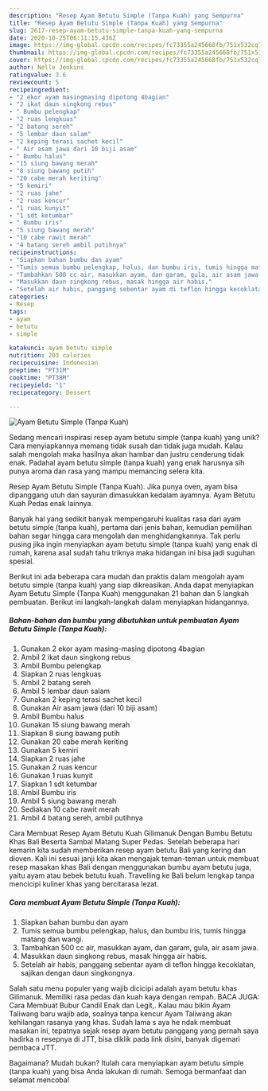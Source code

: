 ```yaml
---
description: "Resep Ayam Betutu Simple (Tanpa Kuah) yang Sempurna"
title: "Resep Ayam Betutu Simple (Tanpa Kuah) yang Sempurna"
slug: 2617-resep-ayam-betutu-simple-tanpa-kuah-yang-sempurna
date: 2020-10-25T06:11:15.436Z
image: https://img-global.cpcdn.com/recipes/fc73355a245668fb/751x532cq70/ayam-betutu-simple-tanpa-kuah-foto-resep-utama.jpg
thumbnail: https://img-global.cpcdn.com/recipes/fc73355a245668fb/751x532cq70/ayam-betutu-simple-tanpa-kuah-foto-resep-utama.jpg
cover: https://img-global.cpcdn.com/recipes/fc73355a245668fb/751x532cq70/ayam-betutu-simple-tanpa-kuah-foto-resep-utama.jpg
author: Nelle Jenkins
ratingvalue: 3.6
reviewcount: 5
recipeingredient:
- "2 ekor ayam masingmasing dipotong 4bagian"
- "2 ikat daun singkong rebus"
- " Bumbu pelengkap"
- "2 ruas lengkuas"
- "2 batang sereh"
- "5 lembar daun salam"
- "2 keping terasi sachet kecil"
- " Air asam jawa dari 10 biji asam"
- " Bumbu halus"
- "15 siung bawang merah"
- "8 siung bawang putih"
- "20 cabe merah keriting"
- "5 kemiri"
- "2 ruas jahe"
- "2 ruas kencur"
- "1 ruas kunyit"
- "1 sdt ketumbar"
- " Bumbu iris"
- "5 siung bawang merah"
- "10 cabe rawit merah"
- "4 batang sereh ambil putihnya"
recipeinstructions:
- "Siapkan bahan bumbu dan ayam"
- "Tumis semua bumbu pelengkap, halus, dan bumbu iris, tumis hingga matang dan wangi."
- "Tambahkan 500 cc air, masukkan ayam, dan garam, gula, air asam jawa."
- "Masukkan daun singkong rebus, masak hingga air habis."
- "Setelah air habis, panggang sebentar ayam di teflon hingga kecoklatan, sajikan dengan daun singkongnya."
categories:
- Resep
tags:
- ayam
- betutu
- simple

katakunci: ayam betutu simple 
nutrition: 203 calories
recipecuisine: Indonesian
preptime: "PT31M"
cooktime: "PT38M"
recipeyield: "1"
recipecategory: Dessert

---
```



![Ayam Betutu Simple (Tanpa Kuah)](https://img-global.cpcdn.com/recipes/fc73355a245668fb/751x532cq70/ayam-betutu-simple-tanpa-kuah-foto-resep-utama.jpg)

Sedang mencari inspirasi resep ayam betutu simple (tanpa kuah) yang unik? Cara menyiapkannya memang tidak susah dan tidak juga mudah. Kalau salah mengolah maka hasilnya akan hambar dan justru cenderung tidak enak. Padahal ayam betutu simple (tanpa kuah) yang enak harusnya sih punya aroma dan rasa yang mampu memancing selera kita.

Resep Ayam Betutu Simple (Tanpa Kuah). Jika punya oven, ayam bisa dipanggang utuh dan sayuran dimasukkan kedalam ayamnya. Ayam Betutu Kuah Pedas enak lainnya.

Banyak hal yang sedikit banyak mempengaruhi kualitas rasa dari ayam betutu simple (tanpa kuah), pertama dari jenis bahan, kemudian pemilihan bahan segar hingga cara mengolah dan menghidangkannya. Tak perlu pusing jika ingin menyiapkan ayam betutu simple (tanpa kuah) yang enak di rumah, karena asal sudah tahu triknya maka hidangan ini bisa jadi suguhan spesial.


Berikut ini ada beberapa cara mudah dan praktis dalam mengolah ayam betutu simple (tanpa kuah) yang siap dikreasikan. Anda dapat menyiapkan Ayam Betutu Simple (Tanpa Kuah) menggunakan 21 bahan dan 5 langkah pembuatan. Berikut ini langkah-langkah dalam menyiapkan hidangannya.

<!--inarticleads1-->

##### Bahan-bahan dan bumbu yang dibutuhkan untuk pembuatan Ayam Betutu Simple (Tanpa Kuah):

1. Gunakan 2 ekor ayam masing-masing dipotong 4bagian
1. Ambil 2 ikat daun singkong rebus
1. Ambil  Bumbu pelengkap
1. Siapkan 2 ruas lengkuas
1. Ambil 2 batang sereh
1. Ambil 5 lembar daun salam
1. Gunakan 2 keping terasi sachet kecil
1. Gunakan  Air asam jawa (dari 10 biji asam)
1. Ambil  Bumbu halus
1. Gunakan 15 siung bawang merah
1. Siapkan 8 siung bawang putih
1. Gunakan 20 cabe merah keriting
1. Gunakan 5 kemiri
1. Siapkan 2 ruas jahe
1. Gunakan 2 ruas kencur
1. Gunakan 1 ruas kunyit
1. Siapkan 1 sdt ketumbar
1. Ambil  Bumbu iris
1. Ambil 5 siung bawang merah
1. Sediakan 10 cabe rawit merah
1. Ambil 4 batang sereh, ambil putihnya


Cara Membuat Resep Ayam Betutu Kuah Gilimanuk Dengan Bumbu Betutu Khas Bali Beserta Sambal Matang Super Pedas. Setelah beberapa hari kemarin kita sudah memberikan resep ayam betutu Bali yang kering dan dioven. Kali ini sesuai janji kita akan mengajak teman-teman untuk membuat resep masakan khas Bali dengan menggunakan bumbu ayam betutu juga, yaitu ayam atau bebek betutu kuah. Travelling ke Bali belum lengkap tanpa mencicipi kuliner khas yang bercitarasa lezat. 

<!--inarticleads2-->

##### Cara membuat Ayam Betutu Simple (Tanpa Kuah):

1. Siapkan bahan bumbu dan ayam
1. Tumis semua bumbu pelengkap, halus, dan bumbu iris, tumis hingga matang dan wangi.
1. Tambahkan 500 cc air, masukkan ayam, dan garam, gula, air asam jawa.
1. Masukkan daun singkong rebus, masak hingga air habis.
1. Setelah air habis, panggang sebentar ayam di teflon hingga kecoklatan, sajikan dengan daun singkongnya.


Salah satu menu populer yang wajib dicicipi adalah ayam betutu khas Gilimanuk. Memiliki rasa pedas dan kuah kaya dengan rempah. BACA JUGA: Cara Membuat Bubur Candil Enak dan Legit,. Kalau mau bikin Ayam Taliwang baru wajib ada, soalnya tanpa kencur Ayam Taliwang akan kehilangan rasanya yang khas. Sudah lama s aya he ndak membuat masakan ini, tepatnya sejak resep ayam betutu panggang yang pernah saya hadirka n resepnya di JTT, bisa diklik pada link disini, banyak digemari pembaca JTT. 

Bagaimana? Mudah bukan? Itulah cara menyiapkan ayam betutu simple (tanpa kuah) yang bisa Anda lakukan di rumah. Semoga bermanfaat dan selamat mencoba!
